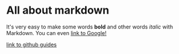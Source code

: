 <!--
# This is an 'h1' tag
### This is an 'h3' tag
###### This is an 'h6' tag
-->

# All about markdown

It's very easy to make some words **bold** and other words *italic* with Markdown. You can even [link to Google!](http://google.com)

[link to github guides](https://guides.github.com/features/mastering-markdown/)

<!---
![GitHub Logo](/images/logo.png)
Format: ![Alt Text](url)
-->
